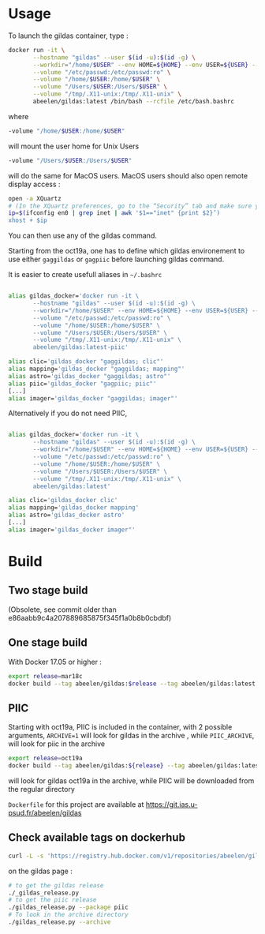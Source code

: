 # Usage

To launch the gildas container, type :

```bash
docker run -it \
       --hostname "gildas" --user $(id -u):$(id -g) \
       --workdir="/home/$USER" --env HOME=${HOME} --env USER=${USER} --env DISPLAY=${DISPLAY} \
       --volume "/etc/passwd:/etc/passwd:ro" \
       --volume "/home/$USER:/home/$USER" \
       --volume "/Users/$USER:/Users/$USER" \
       --volume "/tmp/.X11-unix:/tmp/.X11-unix" \
       abeelen/gildas:latest /bin/bash --rcfile /etc/bash.bashrc
```

where
```bash
-volume "/home/$USER:/home/$USER" 
```
will mount the user home for Unix Users
```bash
-volume "/Users/$USER:/Users/$USER"
```
will do the same for MacOS users. MacOS users should also open remote display access : 

```bash
open -a XQuartz
# (In the XQuartz preferences, go to the “Security” tab and make sure you’ve got “Allow connections from network clients” ticked)
ip=$(ifconfig en0 | grep inet | awk '$1=="inet" {print $2}’)
xhost + $ip
```

You can then use any of the gildas command.

Starting from the oct19a, one has to define which gildas environement to use either `gaggildas` or `gagpiic` before launching gildas command.

It is easier to create usefull aliases in `~/.bashrc`

```bash

alias gildas_docker='docker run -it \
       --hostname "gildas" --user $(id -u):$(id -g) \
       --workdir="/home/$USER" --env HOME=${HOME} --env USER=${USER} --env DISPLAY=${DISPLAY} \
       --volume "/etc/passwd:/etc/passwd:ro" \
       --volume "/home/$USER:/home/$USER" \
       --volume "/Users/$USER:/Users/$USER" \
       --volume "/tmp/.X11-unix:/tmp/.X11-unix" \
       abeelen/gildas:latest-piic'

alias clic='gildas_docker "gaggildas; clic"'
alias mapping='gildas_docker "gaggildas; mapping"'
alias astro='gildas_docker "gaggildas; astro"'
alias piic='gildas_docker "gagpiic; piic"'
[...]
alias imager='gildas_docker "gaggildas; imager"'
```

Alternatively if you do not need PIIC,

```bash

alias gildas_docker='docker run -it \
       --hostname "gildas" --user $(id -u):$(id -g) \
       --workdir="/home/$USER" --env HOME=${HOME} --env USER=${USER} --env DISPLAY=${DISPLAY} \
       --volume "/etc/passwd:/etc/passwd:ro" \
       --volume "/home/$USER:/home/$USER" \
       --volume "/Users/$USER:/Users/$USER" \
       --volume "/tmp/.X11-unix:/tmp/.X11-unix" \
       abeelen/gildas:latest'

alias clic='gildas_docker clic'
alias mapping='gildas_docker mapping'
alias astro='gildas_docker astro'
[...]
alias imager='gildas_docker imager"'
```

# Build

## Two stage build
(Obsolete, see commit older than e86aabb9c4a207889685875f345f1a0b8b0cbdbf) 

## One stage build

With Docker 17.05 or higher :

```bash
export release=mar18c
docker build --tag abeelen/gildas:$release --tag abeelen/gildas:latest --build-arg release=$release -f Dockerfile .
```

## PIIC

Starting with oct19a, PIIC is included in the container, with 2 possible arguments, `ARCHIVE=1` will look for gildas in the archive , while `PIIC_ARCHIVE`, will look for piic in the archive

```bash
export release=oct19a
docker build --tag abeelen/gildas:${release} --tag abeelen/gildas:latest --build-arg ARCHIVE=1 --build-arg release=$release -f Dockerfile .
```
will look for gildas oct19a in the archive, while PIIC will be downloaded from the regular directory


`Dockerfile` for this project are available at https://git.ias.u-psud.fr/abeelen/gildas

## Check available tags on dockerhub

```bash
curl -L -s 'https://registry.hub.docker.com/v1/repositories/abeelen/gildas/tags' | sed -e 's/[][]//g' -e 's/"//g' -e 's/ //g' | tr '}' '\n'  | awk -F: '{print $3}'
```

on the gildas page : 
```bash
# to get the gildas release
./_gildas_release.py
# to get the piic release
./gildas_release.py --package piic
# To look in the archive directory
./gildas_release.py --archive
```